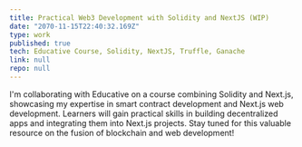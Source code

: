 ```yaml
---
title: Practical Web3 Development with Solidity and NextJS (WIP)
date: "2070-11-15T22:40:32.169Z"
type: work
published: true
tech: Educative Course, Solidity, NextJS, Truffle, Ganache
link: null
repo: null
---
```


I'm collaborating with Educative on a course combining Solidity and Next.js, showcasing my expertise in smart contract development and Next.js web development. Learners will gain practical skills in building decentralized apps and integrating them into Next.js projects. Stay tuned for this valuable resource on the fusion of blockchain and web development!
